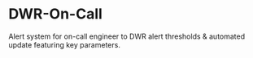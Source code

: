 # DWR-On-Call
Alert system for on-call engineer to DWR alert thresholds &amp; automated update featuring key parameters.
